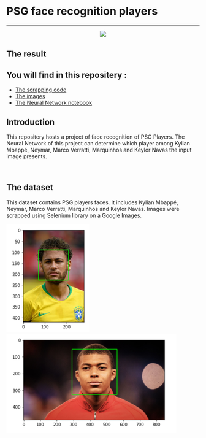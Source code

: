 # PSG face recognition players


___

<p align="center">
  <img src="https://www.plspronos.fr/wp-content/uploads/2020/08/logo-psg.png" />
</p>


## The result 


## You will find in this repositery : 
* [The scrapping code]()
* [The images]()
* [The Neural Network notebook]()

## Introduction 

This repositery hosts a project of face recognition of PSG Players. The Neural Network of this project can determine which player among Kylian Mbappé, Neymar, Marco Verratti, Marquinhos and Keylor Navas the input image presents. 

<br> 



## The dataset 
This dataset contains PSG players faces. It includes Kylian Mbappé, Neymar, Marco Verratti, Marquinhos and Keylor Navas. Images were scrapped using Selenium library on a Google Images. 


<p float="left">
  <img src="https://github.com/thomastrg/PSG_face_recognition_players_AI/blob/main/readme/neymar.PNG" />
  <img src="https://github.com/thomastrg/PSG_face_recognition_players_AI/blob/main/readme/mbappe.PNG" />
</p>


<br>
 
